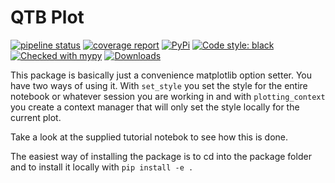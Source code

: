 # QTB Plot

[![pipeline status](https://gitlab.com/marvin.vanaalst/qtb-plot/badges/main/pipeline.svg)](https://gitlab.com/marvin.vanaalst/qtb-plot/-/commits/main)
[![coverage report](https://gitlab.com/marvin.vanaalst/qtb-plot/badges/main/coverage.svg)](https://gitlab.com/marvin.vanaalst/qtb-plot/-/commits/main)
[![PyPi](https://img.shields.io/pypi/v/qtb-plot)](https://pypi.org/project/qtb-plot/)
[![Code style: black](https://img.shields.io/badge/code%20style-black-000000.svg)](https://github.com/psf/black)
[![Checked with mypy](http://www.mypy-lang.org/static/mypy_badge.svg)](http://mypy-lang.org/)
[![Downloads](https://pepy.tech/badge/qtb-plot)](https://pepy.tech/project/qtb-plot)

This package is basically just a convenience matplotlib option setter.
You have two ways of using it.
With `set_style` you set the style for the entire notebook or whatever session
you are working in and with `plotting_context` you create a context manager
that will only set the style locally for the current plot.

Take a look at the supplied tutorial notebok to see how this is done.


The easiest way of installing the package is to cd into the package folder and to install it locally with
`pip install -e .`
